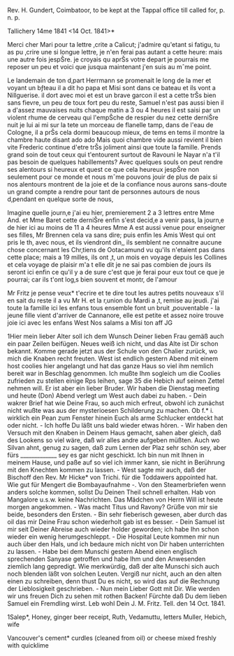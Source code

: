 Rev. H. Gundert, Coimbatoor, to be kept at the Tappal office till called for, p. n. p.

 Tallichery 14me 1841 <14 Oct. 1841>*

Merci cher Mari pour ta lettre ‚crite a Calicut; j'admire qu'etant si fatigu‚ tu as pu ‚crire une si longue lettre, je n'en ferai pas autant a cette heure: mais une autre fois jespŠre. je croyais qu aprŠs votre depart je pourrais me reposer un peu et voici que jusqua maintenant j'en suis au mˆme point.

Le landemain de ton d‚part Herrmann se promenait le long de la mer et voyant un bƒteau il a dit ho papa et Misi sont dans ce bateau et ils vont a Nillguerise. il dort avec moi et est un brave garcon il est a cette trŠs bien sans fievre, un peu de toux fort peu du reste, Samuel n'est pas aussi bien il a d'assez mauvaises nuits chaque matin a 3 ou 4 heures il est saisi par un violent rhume de cerveau qui l'empŠche de respier du nez cette derniŠre nuit je lui ai mi sur la tete un morceau de flanelle tamp‚ dans de l'eau de Cologne, il a prŠs cela dormi beaucoup mieux, de tems en tems il montre la chambre haute disant ado ado Mais quoi chambre vide aussi revient il bien vite Frederic continue d'etre trŠs joliment ainsi que toute la famille. Prends grand soin de tout ceux qui t'entourent surtout de Ravouni le Nayar n'a t'il pas besoin de quelques habillements? Avec quelques souls on peut rendre ses alentours si heureux et quest ce que cela heureux jespŠre non seulement pour ce monde et nous mˆme pouvons jouir de plus de paix si nos alentours montrent de la joie et de la confiance nous aurons sans-doute un grand compte a rendre pour tant de personnes autours de nous d‚pendant en quelque sorte de nous,

Imagine quelle journ‚e j'ai eu hier, premierement 2 a 3 lettres entre Mme And. et Mme Baret cette derniŠre enfin s'est decid‚e a venir pass‚ la journ‚e de hier ici au moins de 11 a 4 heures Mme A est aussi venue pour enseigner ses filles, Mr Brennen cela va sans dire; puis enfin les Amis West qui ont pris le th‚ avec nous, et ils viendront din‚, ils semblent ne connaitre aucune chose concernant les Chr‚tiens de Ootacamund vu qu'ils n'etaient pas dans cette place; mais a 19 milles, ils ont ‚t‚ un mois en voyage depuis les Collines et cela voyage de plaisir m'a t elle dit je ne sai pas combien de jours ils seront ici enfin ce qu'il y a de sure c'est que je ferai pour eux tout ce que je pourrai; car ils t'ont log‚s bien souvent et montr‚ de l'amour

Mr Fritz je pense veux* t'ecrire et te dire tout les autres petits nouveaux s'il en sait du reste il a vu Mr H. et la r‚union du Mardi a ‚t‚ remise au jeudi. j'ai toute la famille ici les enfans tous ensemble font un bruit ‚pouventable - la jeune fille vient d'arriver de Cannanore, elle est petite et assez noire trouve joie ici avec les enfans West
 Nos salams a Misi ton aff JG


1Hier mein lieber Alter soll ich dem Wunsch Deiner lieben Frau gemäß auch ein paar Zeilen beifügen. Neues weiß ich nicht, und das Alte ist Dir schon bekannt. Komme gerade jetzt aus der Schule von den Chalier zurück, wo mich die Knaben recht freuten. West ist endlich gestern Abend mit einem host coolies hier angelangt und hat das ganze Haus so viel ihm nemlich bereit war in Beschlag genommen. Ich mußte Ihm sogleich um die Coolies zufrieden zu stellen einige Rps leihen, sage 35 die Hebich auf seinen Zettel nehmen will. Er ist aber ein lieber Bruder. Wir haben die Dienstag meeting und heute (Don) Abend verlegt um West auch dabei zu haben. - Dein wakrer Brief hat wie Deine Frau, so auch mich erfreut, obwohl ich zunächst nicht wußte was aus der mysterioesen Schilderung zu machen. Ob f.* i. wirklich ein Pean zum Fenster hinein Euch als arme Schlucker entdeckt hat oder nicht. - Ich hoffe Du läßt uns bald wieder etwas hören. - Wir haben den Versuch mit den Knaben in Deinem Haus gemacht, sahen aber gleich, daß des Lookens so viel wäre, daß wir alles andre aufgeben müßten. Auch wo Silvan ahnt, genug zu sagen, daß zum Lernen der Plaz sehr schön sey, aber fürs _____________ sey es gar nicht geschickt. Ich bin nun mit Ihnen in meinem Hause, und paße auf so viel ich immer kann, sie nicht in Berührung mit den Knechten kommen zu lassen. - West sagte mir auch, daß der Bischoff den Rev. Mr Hicke* von Trichi. für die Toddawers appointed hat. Wie gut für Mengert die Bombayaufnahme -. Von den Steamerbriefen wenn anders solche kommen, sollst Du Deinen Theil schnell erhalten. Hab von Mangalore u.s.w. keine Nachrichten. Das Mädchen von Herrn Will ist heute morgen angekommen. - Was macht Titus und Ravony? Grüße von mir sie beide, besonders den Ersten. - Bin sehr fieberisch gewesen, aber durch das oil das mir Deine Frau schon wiederholt gab ist es besser. - Dein Samuel ist mir seit Deiner Abreise auch wieder holder geworden; ich habe Ihn schon wieder ein wenig herumgeschleppt. - Die Hospital Leute kommen mir nun auch über den Hals, und ich bedaure mich nicht von Dir haben unterrichten zu lassen. - Habe bei dem Munschi gestern Abend einen englisch sprechenden Sanyase getroffen und habe Ihm und den Anwesenden ziemlich lang gepredigt. Wie merkwürdig, daß der alte Munschi sich auch noch blenden läßt von solchen Leuten. Vergiß nur nicht, auch an den alten einen zu schreiben, denn thust Du es nicht, so wird das auf die Rechnung der Lieblosigkeit geschrieben. - Nun mein Lieber Gott mit Dir. Wie werden wir uns freuen Dich zu sehen mit rothen Backen! Fürchte daß Du dem lieben Samuel ein Fremdling wirst.
 Leb wohl Dein J. M. Fritz.
Tell. den 14 Oct. 1841.


1Salep*, Honey, ginger beer receipt, Ruth, Vedamuttu, letters Muller, Hebich, wife

Vancouver's cement* curdles (cleaned from oil) or cheese mixed freshly with quicklime

